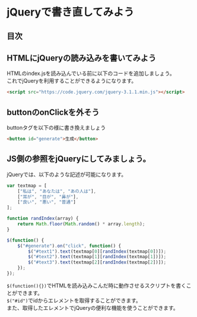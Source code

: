 # jQueryで書き直してみよう

## 目次
<!-- toc -->

## HTMLにjQueryの読み込みを書いてみよう
HTMLのindex.jsを読み込んでいる前に以下のコードを追加しましょう。  
これでjQueryを利用することができるようになります。
```html
<script src="https://code.jquery.com/jquery-3.1.1.min.js"></script>
```

## buttonのonClickを外そう
buttonタグを以下の様に書き換えましょう
```html
<button id="generate">生成</button>
```

## JS側の参照をjQueryにしてみましょう。
jQueryでは、以下のような記述が可能になります。
```javascript
var textmap = [
    ["私は", "あなたは", "あの人は"],
    ["耳が", "目が", "鼻が"],
    ["良い", "悪い", "普通"]
];

function randIndex(array) {
    return Math.floor(Math.random() * array.length);
}

$(function() {
    $("#generate").on("click", function() {
        $("#text1").text(textmap[0][randIndex(textmap[0])]);
        $("#text2").text(textmap[1][randIndex(textmap[1])]);
        $("#text3").text(textmap[2][randIndex(textmap[2])]);
    });
});
```
`$(function(){})`でHTMLを読み込みこんだ時に動作させるスクリプトを書くことができます。  
`$("#id")`でidからエレメントを取得することができます。  
また、取得したエレメントでjQueryの便利な機能を使うことができます。